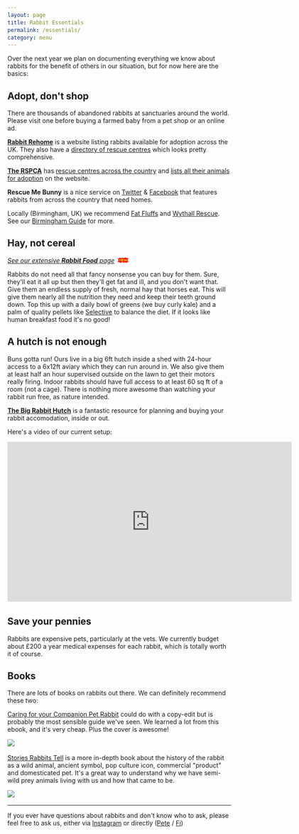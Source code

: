 ```yaml
---
layout: page
title: Rabbit Essentials
permalink: /essentials/
category: menu
---
```


Over the next year we plan on documenting everything we know about rabbits for the benefit of others in our situation, but for now here are the basics:

## Adopt, don't shop

There are thousands of abandoned rabbits at sanctuaries around the world. Please visit one before buying a farmed baby from a pet shop or an online ad. 

[**Rabbit Rehome**](http://www.rabbitrehome.org.uk) is a website listing rabbits available for adoption across the UK. They also have a [directory of rescue centres](http://www.rabbitrehome.org.uk/centres.asp) which looks pretty comprehensive.

[**The RSPCA**](https://www.rspca.org.uk/) has [rescue centres across the country](https://www.rspca.org.uk/whatwedo/yourlocal) and [lists all their animals for adoption](https://www.rspca.org.uk/findapet#onSubmitSetHere) on the website. 

**Rescue Me Bunny** is a nice service on [Twitter](https://twitter.com/rescuemebunny) & [Facebook](https://www.facebook.com/pg/RescueMeBunny/) that features rabbits from across the country that need homes. 

Locally (Birmingham, UK) we recommend [Fat Fluffs](http://www.fatfluffs.com) and [Wythall Rescue](http://wythallanimalsanctuary.org.uk/animal/rabbit/). See our [Birmingham Guide](http://bunminster.uk/birmingham/) for more. 

## Hay, not cereal

*[See our extensive **Rabbit Food** page](http://bunminster.uk/rabbit_food/)* ![](/images/new2.gif)

Rabbits do not need all that fancy nonsense you can buy for them. Sure, they'll eat it all up but then they'll get fat and ill, and you don't want that. Give them an endless supply of fresh, normal hay that horses eat. This will give them nearly all the nutrition they need and keep their teeth ground down. Top this up with a daily bowl of greens (we buy curly kale) and a palm of quality pellets like [Selective](http://amzn.to/2rUo7GL) to balance the diet. If it looks like human breakfast food it's no good! 


## A hutch is not enough

Buns gotta run! Ours live in a big 6ft hutch inside a shed with 24-hour access to a 6x12ft aviary which they can run around in. We also give them at least half an hour supervised outside on the lawn to get their motors really firing. Indoor rabbits should have full access to at least 60 sq ft of a room (not a cage). There is nothing more awesome than watching your rabbit run free, as nature intended.

[**The Big Rabbit Hutch**](http://www.thebigrabbithutch.co.uk) is a fantastic resource for planning and buying your rabbit accomodation, inside or out. 

Here's a video of our current setup: 

<div class="vid"><iframe src="https://player.vimeo.com/video/261334566" width="640" height="360" frameborder="0" webkitallowfullscreen mozallowfullscreen allowfullscreen></iframe></div>


## Save your pennies

Rabbits are expensive pets, particularly at the vets. We currently budget about £200 a year medical expenses for each rabbit, which is totally worth it of course.

## Books

There are lots of books on rabbits out there. We can definitely recommend these two:

[Caring for your Companion Pet Rabbit](http://amzn.to/2CaA9gN) could do with a copy-edit but is probably the most sensible guide we've seen. We learned a lot from this ebook, and it's very cheap. Plus the cover is awesome! 

[![](http://bunminster.uk/images/book-caring.jpg)](http://amzn.to/2CaA9gN)



[Stories Rabbits Tell](http://amzn.to/2lCYoNE) is a more in-depth book about the history of the rabbit as a wild animal, ancient symbol, pop culture icon, commercial "product" and domesticated pet. It's a great way to understand why we have semi-wild prey animals living with us and how that came to be. 

[![](http://bunminster.uk/images/book-stories.jpg)](http://amzn.to/2lCYoNE)

* * * 

If you ever have questions about rabbits and don't know who to ask, please feel free to ask us, either via [Instagram](http://instagram.com/bunminster/) or directly ([Pete](http://peteashton.com) / [Fi](http://fionacullinan.com/contact/))